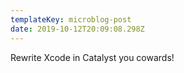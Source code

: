 ```yaml
---
templateKey: microblog-post
date: 2019-10-12T20:09:08.298Z
---
```


Rewrite Xcode in Catalyst you cowards!
